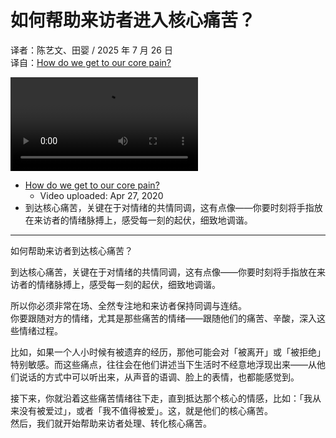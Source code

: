 # 如何帮助来访者进入核心痛苦？
译者：陈艺文、田婴 / 2025 年 7 月 26 日  
译自：[How do we get to our core pain?](https://youtube.com/watch?v=hEHbrQ6hwFs)  

<div class="video-wrapper"><video src="/assets/files/how_core_pain.mp4" controls playsinline></video></div>

- [How do we get to our core pain?](https://youtube.com/watch?v=hEHbrQ6hwFs)
  - Video uploaded: Apr 27, 2020
- 到达核心痛苦，关键在于对情绪的共情同调，这有点像——你要时刻将手指放在来访者的情绪脉搏上，感受每一刻的起伏，细致地调谐。

---

如何帮助来访者到达核心痛苦？

到达核心痛苦，关键在于对情绪的共情同调，这有点像——你要时刻将手指放在来访者的情绪脉搏上，感受每一刻的起伏，细致地调谐。

所以你必须非常在场、全然专注地和来访者保持同调与连结。  
你要跟随对方的情绪，尤其是那些痛苦的情绪——跟随他们的痛苦、辛酸，深入这些情绪过程。

比如，如果一个人小时候有被遗弃的经历，那他可能会对「被离开」或「被拒绝」特别敏感。而这些痛点，往往会在他们讲述当下生活时不经意地浮现出来——从他们说话的方式中可以听出来，从声音的语调、脸上的表情，也都能感觉到。

接下来，你就沿着这些痛苦情绪往下走，直到抵达那个核心的情感，比如：「我从来没有被爱过」，或者「我不值得被爱」。这，就是他们的核心痛苦。  
然后，我们就开始帮助来访者处理、转化核心痛苦。
